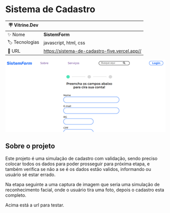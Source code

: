 # Sistema de Cadastro

| :placard: Vitrine.Dev |     |
| -------------  | --- |
| :sparkles: Nome        | **SistemForm**
| :label: Tecnologias | javascript, html, css
| :rocket: URL         | https://sistema-de-cadastro-five.vercel.app//

<!-- Inserir imagem com a #vitrinedev ao final do link -->
![](https://raw.githubusercontent.com/Eden-Daniel/Sistema-de-Cadastro/main/readme-imagem.png)

## Sobre o projeto
Este projeto é uma simulação de cadastro com validação, sendo preciso colocar todos os dados para poder prosseguir para próxima etapa, e também verifica se não a se é os dados estão validos, informando ou usuário sé estar errado.

Na etapa seguinte a uma captura de imagem que seria uma simulação de reconhecimento facial, onde o usuário tira uma foto, depois o cadastro esta completo.

Acima está a url para testar.
